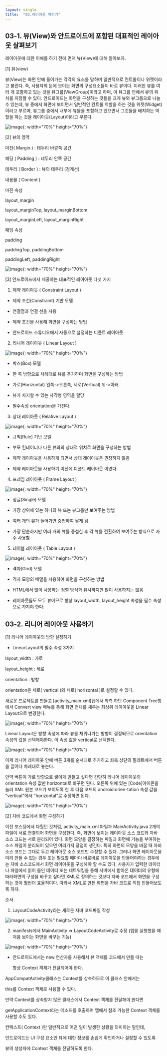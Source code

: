 ```yaml
---
layout: single
title:  "03.레이아웃 익히기"
---
```


## 03-1. 뷰(View)와 안드로이드에 포함된 대표적인 레이아웃 살펴보기

레이아웃에 대한 이해를 하기 전에 먼저 뷰(View)에 대해 알아보자.

[1] 뷰(view)

뷰(View)는 화면 안에 들어가는 각각의 요소를 말하며 일반적으로 컨트롤이나 위젯이라고 불린다. 즉, 사용자의 눈에 보이는 화면의 구성요소들이 바로 뷰이다.
이러한 뷰를 여러 개 포함하고 있는 것을 뷰그룹(ViewGroup)이라고 하며, 이 뷰그룹 안에서 뷰의 위치를 지정할 수 있다.
안드로이드는 화면을 구성하는 것들을 크게 뷰와 뷰그룹으로 나눌 수 있는데, 뷰 중에서 화면에 보이면서 일반적인 컨트롤 역할을 하는 것을 위젯(Widget)이라고 부르며,
뷰그룹 중에서 내부에 뷰들을 포함하고 있으면서 그것들을 배치하는 역할을 하는 것을 레이아웃(Layout)이라고 부른다.

![image](https://user-images.githubusercontent.com/73388615/137660304-9fa27a06-661f-4220-83b3-a2e32ffa9c7b.png){: width="70%" height="70%"}


[2] 뷰의 영역


마진( Margin ) : 테두리 바깥쪽 공간

패딩 ( Padding ) : 테두리 안쪽 공간

테두리 ( Border ) : 뷰의 테두리 (경계선)

내용물 ( Content )

 

마진 속성

layout_margin

layout_marginTop, layout_marginBottom

layout_marginLeft, layout_marginRight

 
 
패딩 속성

padding

paddingTop, paddingBottom

paddingLeft, paddingRight

![image](https://user-images.githubusercontent.com/73388615/137663359-8095bd59-2f93-4dda-be04-2f090dc8dfab.png){: width="70%" height="70%"}


[3] 안드로이드에서 제공하는 대표적인 레이아웃 다섯 가지

1) 제약 레이아웃 ( Constraint Layout )

- 제약 조건(Constraint) 기반 모델

- 연결점과 연결 선을 사용

- 제약 조건을 사용해 화면을 구성하는 방법

- 안드로이드 스튜디오에서 자동으로 설정하는 디폴트 레이아웃

 

2) 리니어 레이아웃 ( Linear Layout )

![image](https://user-images.githubusercontent.com/73388615/137662606-dfe34ca3-37c6-4087-b298-c0b1318a8f49.png){: width="70%" height="70%"}

- 박스(Box) 모델

- 한 쪽 방향으로 차례대로 뷰를 추가하며 화면을 구성하는 방법

- 가로(Horizontal) 왼쪽->오른쪽, 세로(Vertical) 위->아래 

- 뷰가 차지할 수 있는 사각형 영역을 할당

- 필수속성 orientation을 가진다.


3) 상대 레이아웃 ( Relative Layout )

![image](https://user-images.githubusercontent.com/73388615/137662654-2c18bda9-5160-4923-a1bb-50099affe6ac.png){: width="70%" height="70%"}


- 규칙(Rule) 기반 모델

- 부모 컨테이너나 다른 뷰와의 상대적 위치로 화면을 구성하는 방법

- 제약 레이아웃을 사용하게 되면서 상대 레이아웃은 권장하지 않음

- 제약 레이아웃을 사용하기 이전에 디폴트 레이아웃 이였다.


4) 프레임 레이아웃 ( Frame Layout )

![image](https://user-images.githubusercontent.com/73388615/137662681-21512fac-439e-4169-af24-c68dd8c17952.png){: width="70%" height="70%"}


- 싱글(Single) 모델

- 가장 상위에 있는 하나의 뷰 또는 뷰그룹만 보여주는 방법

- 여러 개의 뷰가 들어가면 중첩하여 쌓게 됨.

- 가장 단순하지만 여러 개의 뷰를 중첩한 후 각 뷰를 전환하여 보여주는 방식으로 자주 사용함


5) 테이블 레이아웃 ( Table Layout )

![image](https://user-images.githubusercontent.com/73388615/137662714-84ac9f1b-ffa2-4896-8823-cb9798c0eff8.png){: width="70%" height="70%"}

- 격자(Grid) 모델

- 격자 모양의 배열을 사용하여 화면을 구성하는 방법

- HTML에서 많이 사용하는 정렬 방식과 유사하지만 많이 사용하지는 않음
 
* 레이아웃들도 모두 뷰이므로 항상 layout_width, layout_height 속성을 필수 속성으로 가져야 한다.


## 03-2. 리니어 레이아웃 사용하기

[1] 리니어 레이아웃의 방향 설정하기

* LinearLayout의 필수 속성 3가지

layout_width : 가로

layout_height : 세로

orientation : 방향

orientation은 세로( vertical )와 세로( horizontal )로 설정할 수 있다.

새로운 프로젝트를 만들고 [activity_main.xml]탭에서 좌측 하단 Component Tree창에서 Convert view 메뉴를 통해 화면 전체를 채우는 최상위 레이아웃을 Linear Layout으로 변경한다.

![image](https://user-images.githubusercontent.com/73388615/137665211-ef9a6257-d357-4684-99e7-f716e0be0118.png){: width="70%" height="70%"}

Linear Layout은 방향 속성에 따라 뷰를 채워나가는 방향이 결정되므로 orientation 속성의 값을 선택해야한다. 이 속성 값을 vertical로 선택한다.

![image](https://user-images.githubusercontent.com/73388615/137665589-f6f83de0-08de-42d4-9407-9f3210cf03ca.png){: width="70%" height="70%"}

이제 리니어 레이아웃 안에 버튼 3개를 순서대로 추가하고 좌측 상단의 팔레트에서 버튼을 끌어다 차례대로 놓는다.

만약 버튼이 가로 방향으로 쌓이게 만들고 싶다면 간단히 리니어 레이아웃의 orientation 속성 값만 horizontal로 바꾸면 된다. 오른쪽 위에 있는 [Code]아이콘을 눌러 XML 원본 코드가 보이도록 한 후 다음 코드의 android:orien-tation 속성 값을 "vertical"에서 "horizontal"로 수정하면 된다.

![image](https://user-images.githubusercontent.com/73388615/138589433-a39955f1-8862-4e7b-8bb5-4bba2ac08014.png){: width="70%" height="70%"}


[2] 자바 코드에서 화면 구성하기

이전 포스팅에서 다뤘던 것처럼, activity_main.xml 파일과 MainActivity.java 2개의 파일이 서로 연결되어 화면을 구성한다. 즉, 화면에 보이는 레이아웃 소스 코드와 자바 소스 코드는 서로 분리되어 있다. 화면 모양을 결정하는 파일과 화면에 기능을 부여하는 소스 파일이 분리되어 있으면 여러가지 장점이 생긴다. 특히 화면의 모양을 바꿀 때 자바 소스 코드는 그대로 두고 레이아웃 소스 코드만 수정할 수 있다. 그러나 화면 레이아웃을 미리 만들 수 없는 경우 또는 필요할 때마다 바로바로 레이아웃을 만들어야하는 경우에는 자바 소스코드에서 화면 레이아웃을 구성헤야 할 수도 있다. 
사용자가 입력한 데이터나 파일에서 읽어 들인 데이터 또는 네트워킹을 통해 서버에서 받아온 데이터의 유형에 따라화면의 구성을 바꾸고 싶다면 XML로 정의하는 것보다 자바 코드에서 화면을 구성하는 것이 훨씬더 효율적이다. 따라서 XML로 만든 화면을 자바 코드로 직접 만들어보도록 하자.

순서

1) LayoutCodeActivity라는 새로운 자바 코드파일 작성

![image](https://user-images.githubusercontent.com/73388615/138590599-0892f031-9424-4e29-a6f9-687e7a089356.png){: width="70%" height="70%"}


2) manifests에서 MainActivity => LayoutCodeActivity로 수정 (앱을 실행했을 때 처음 보이는 화면을 바꾸는 기능)
   
![image](https://user-images.githubusercontent.com/73388615/138592326-6cfce65d-5cca-4e63-899f-feafe457274e.png){: width="70%" height="70%"}


   
* 안드로이드에서는 new 연산자를 사용해서 뷰 객체를 코드에서 만들 때는

  항상 Context 객체가 전달되어야 한다.

AppCompatActivity클래스는 Context를 상속하므로 이 클래스 안에서는

this를 Context 객체로 사용할 수 있다.

만약 Context를 상속받지 않은 클래스에서 Context 객체를 전달해야 한다면

getApplicationContext라는 메소드를 호출하여 앱에서 참조 가능한 Context 객체를 사용할 수도 있다.
 
컨텍스트( Context )란 일반적으로 어떤 일이 발생한 상황을 의미하는 말인데,

안드로이드는 UI 구성 요소인 뷰에 대한 정보를 손쉽게 확인하거나 설정할 수 있도록

뷰의 생성자에 Context 객체를 전달하도록 한다.



